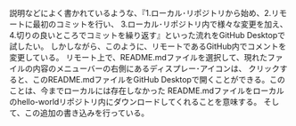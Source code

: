 説明などによく書かれているような、『1.ローカル･リポジトリから始め、2.リモートに最初のコミットを行い、
3.ローカル･リポジトリ内で様々な変更を加え、4.切りの良いところでコミットを繰り返す』といった流れをGitHub Desktopで試したい。
しかしながら、このように、リモートであるGitHub内でコメントを変更している。
リモート上で、README.mdファイルを選択して、現れたファイルの内容のメニューバーの右側にあるディスプレー･アイコンは、
クリックすると、このREADME.mdファイルをGitHub Desktopで開くことができる。このことは、今までローカルには存在しなかった
README.mdファイルをローカルのhello-worldリポジトリ内にダウンロードしてくれることを意味する。
そして、この追加の書き込みを行っている。